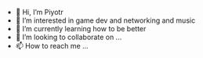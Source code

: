 - 👋 Hi, I’m Piyotr
- 👀 I’m interested in game dev and networking and music
- 🌱 I’m currently learning how to be better
- 💞️ I’m looking to collaborate on ...
- 📫 How to reach me ...

<!---
Piyotr-K/Piyotr-K is a ✨ special ✨ repository because its `README.md` (this file) appears on your GitHub profile.
You can click the Preview link to take a look at your changes.
--->
